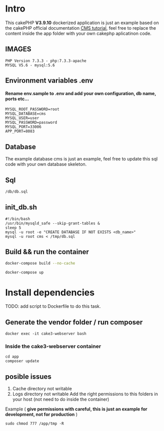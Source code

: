 # Intro

This cakePHP **V3.9.10**  dockerized application is just an example based on the  cakePHP official documentation [ CMS tutorial](https://book.cakephp.org/3/en/tutorials-and-examples/cms/tags-and-users.html), feel free to replace the content inside the app folder with your own cakephp aplicatinon code.


## IMAGES ##
```
PHP Version 7.3.3 - php:7.3.3-apache
MYSQL V5.6 - mysql:5.6
```

## Environment variables .env  ##
#### Rename env.sample to .env and add your own configuration, db name, ports etc... ####
```
MYSQL_ROOT_PASSWORD=root
MYSQL_DATABASE=cms
MYSQL_USER=user
MYSQL_PASSWORD=password
MYSQL_PORT=33006
APP_PORT=8083
```

## Database ##
The example database cms is just an example, feel free to update this sql code with your own database skeleton.

## Sql ##
```bash
/db/db.sql
```

## init_db.sh ##
```
#!/bin/bash
/usr/bin/mysqld_safe --skip-grant-tables &
sleep 5
mysql -u root -e "CREATE DATABASE IF NOT EXISTS <db_name>"
mysql -u root cms < /tmp/db.sql
```

## Build && run the container

```bash
docker-compose build --no-cache
```

```
docker-compose up
````
# Install dependencies #
TODO: add script to Dockerfile to do this task.

## Generate the vendor folder / run composer ##
```
docker exec -it cake3-webserver bash
```
### Inside the **cake3-webserver** container ###
```
cd app
composer update
```

## posible issues ##
1. Cache directory not writable
2. Logs directory not writable
Add the right permissions to this folders in your host (not need to do inside the container)

Example ( **give permissions with careful, this is just an example for development, not for production** )
```
sudo chmod 777 /app/tmp -R
```

